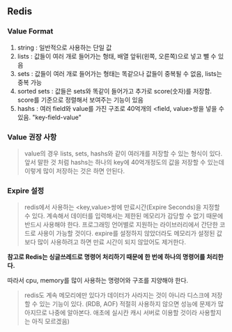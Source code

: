 ## Redis

### Value Format
1. string : 일반적으로 사용하는 단일 값
2. lists : 값들이 여러 개로 들어가는 형태, 배열 앞뒤(왼쪽, 오른쪽)으로 넣고 뺄 수 있음
3. sets : 값들이 여러 개로 들어가는 형태는 똑같으나 값들이 중복될 수 없음, lists는 중복 가능
4. sorted sets : 값들은 sets와 똑같이 들어가고 추가로 score(숫자)를 저장함. score를 기준으로 정렬해서 보여주는 기능이 있음
5. hashs : 여러 field와 value를 가진 구조로 40억개의 <field, value>쌍을 넣을 수 있음. "key-field-value"

### Value 권장 사항
> value의 경우 lists, sets, hashs와 같이 여러개를 저장할 수 있는 형식이 있다. 
앞서 말한 것 처럼 hashs는 하나의 key에 40억개정도의 값을 저장할 수 있는데 이렇게 많이 저장하는 것은 하면 안된다.

### Expire 설정
> redis에서 사용하는 <key,value>쌍에 만료시간(Expire Seconds)을 지정할 수 있다.
계속해서 데이터를 입력해서는 제한된 메모리가 감당할 수 없기 때문에 반드시 사용해야 한다.
프로그래밍 언어별로 지원하는 라이브러리에서 간단한 코드로 사용이 가능할 것이다.
expire를 설정하지 않았더라도 메모리가 설정된 값보다 많이 사용하려고 하면 만료 시간이 되지 않았어도 제거한다.

**참고로 Redis는 싱글쓰레드로 명령어 처리하기 때문에 한 번에 하나의 명령어를 처리한다.**

따라서 cpu, memory를 많이 사용하는 명령어와 구조를 지양해야 한다.

> redis도 계속 메모리에만 있다가 데이터가 사라지는 것이 아니라 디스크에 저장할 수 있는 기능이 있다. 
(RDB, AOF) 적절히 사용하지 않으면 성능에 문제가 많아지므로 나중에 알아본다.
애초에 실시칸 캐시 서버로 이용할 것이라 사용할지는 아직 모르겠음)